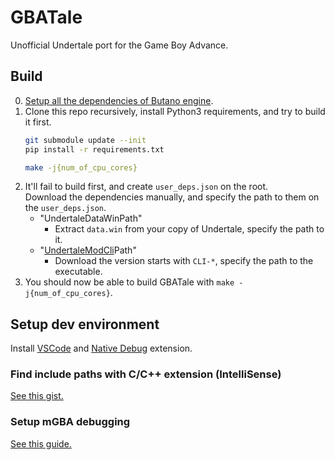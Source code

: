 # GBATale

Unofficial Undertale port for the Game Boy Advance.


## Build

0. [Setup all the dependencies of Butano engine](https://gvaliente.github.io/butano/getting_started.html).
1. Clone this repo recursively, install Python3 requirements, and try to build it first.
    ```bash
    git submodule update --init
    pip install -r requirements.txt

    make -j{num_of_cpu_cores}
    ```
2. It'll fail to build first, and create `user_deps.json` on the root.\
   Download the dependencies manually, and specify the path to them on the `user_deps.json`.
   * "UndertaleDataWinPath"
      * Extract `data.win` from your copy of Undertale, specify the path to it.
   * "[UndertaleModCli](https://github.com/krzys-h/UndertaleModTool/releases/tag/bleeding-edge)Path"
      * Download the version starts with `CLI-*`, specify the path to the executable.
3. You should now be able to build GBATale with `make -j{num_of_cpu_cores}`.


## Setup dev environment

Install [VSCode](https://code.visualstudio.com/) and [Native Debug](https://marketplace.visualstudio.com/items?itemName=webfreak.debug) extension.


### Find include paths with C/C++ extension (IntelliSense)

[See this gist.](https://gist.github.com/copyrat90/eee49d92846ca3585a69d5bea001710d)


### Setup mGBA debugging

[See this guide.](https://felixjones.co.uk/mgba_gdb/vscode.html)
